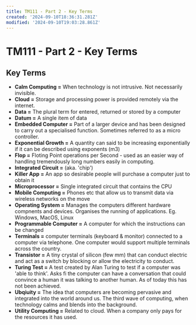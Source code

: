 ```yaml
---
title: TM111 - Part 2 - Key Terms
created: '2024-09-10T18:36:31.281Z'
modified: '2024-09-10T19:03:28.861Z'
---
```


# TM111 - Part 2 - Key Terms

## Key Terms
- **Calm Computing =** When technology is not intrusive. Not necessarily invisible. 
- **Cloud =** Storage and processing power is provided remotely via the internet.
- **Data =** The plural term for entered, returned or stored by a computer
- **Datum =** A single item of data 
- **Embedded Computer =** Part of a larger device and has been designed to carry out a specialised function. Sometimes referred to as a micro controller.
- **Exponential Growth =** A quantity can said to be increasing exponentially if it can be described using exponents (m3)
- **Flop =** Floting Point operations per Second - used as an easier way of handling tremendously long numbers easily in computing.
- **Integrated Circuit =** (aka. 'chip')
- **Killer App =** An app so desirable people will purchase a computer just to obtain it
- **Microprocessor =** Single integrated circuit that contains the CPU
- **Mobile Computing =** Phones etc that allow us to transmit data via wireless networks on the move
- **Operating System =** Manages the computers different hardware compnents and devices. Organises the running of applications. Eg. Windows, MacOS, Linux
- **Programmable Computer =** A computer for which the instructions can be changed
- **Terminals =** computer terminals (keyboard & monitor) connected to a computer via telephone. One computer would support multiple terminals across the country.
- **Transistor =** A tiny crystal of silicon (few mm) that can conduct electric and act as a switch by blocking or allow the electricity to conduct.
- **Turing Test =** A test created by Alan Turing to test if a computer was 'able to think'. Asks fi the computer can have a conversation that could convince a human it was talking to another human. As of today this has not been achieved.
- **Ubqiuity =** The idea that computers are becoming pervasive and integrated into the world around us. The third wave of computing, when technology calms and blends into the background.
- **Utility Computing =** Related to cloud. When a company only pays for the resources it has used.

